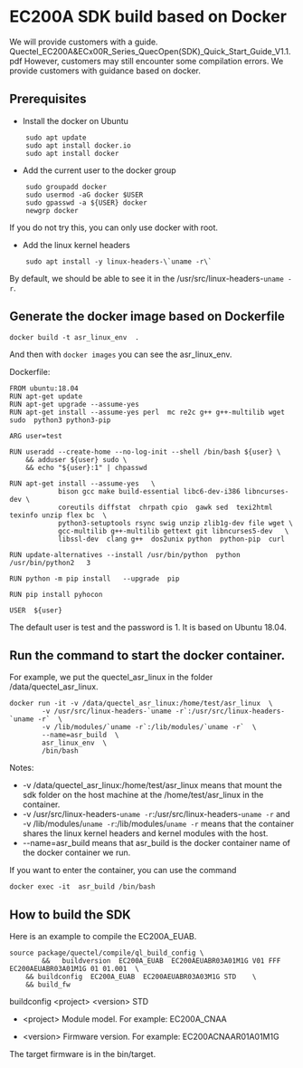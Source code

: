# EC200A SDK build based on Docker


We will provide customers with a guide.
Quectel_EC200A&ECx00R_Series_QuecOpen(SDK)_Quick_Start_Guide_V1.1.pdf
However, customers may still encounter some compilation errors. We provide customers with guidance based on docker.

## Prerequisites

- Install the docker on Ubuntu


```    
    sudo apt update
    sudo apt install docker.io
    sudo apt install docker
```    

- Add the current user to the docker group

```
    sudo groupadd docker
    sudo usermod -aG docker $USER
    sudo gpasswd -a ${USER} docker
    newgrp docker
```

If you do not try this, you can only use docker with root.

- Add the linux kernel headers

```
    sudo apt install -y linux-headers-\`uname -r\`
```

By default, we should be able to see it in the /usr/src/linux-headers-`uname -r`.


## Generate the docker image based on Dockerfile

    docker build -t asr_linux_env  .

And then with  `docker images` you can see the asr_linux_env. 

Dockerfile:


    FROM ubuntu:18.04
    RUN apt-get update
    RUN apt-get upgrade --assume-yes
    RUN apt-get install --assume-yes perl  mc re2c g++ g++-multilib wget  sudo  python3 python3-pip

    ARG user=test

    RUN useradd --create-home --no-log-init --shell /bin/bash ${user} \
        && adduser ${user} sudo \
        && echo "${user}:1" | chpasswd

    RUN apt-get install --assume-yes   \
                bison gcc make build-essential libc6-dev-i386 libncurses-dev \
                coreutils diffstat  chrpath cpio  gawk sed  texi2html texinfo unzip flex bc  \
                python3-setuptools rsync swig unzip zlib1g-dev file wget \
                gcc-multilib g++-multilib gettext git libncurses5-dev   \
                libssl-dev  clang g++  dos2unix python  python-pip  curl 

    RUN update-alternatives --install /usr/bin/python  python /usr/bin/python2   3

    RUN python -m pip install   --upgrade  pip

    RUN pip install pyhocon

    USER  ${user}


The default user is test and the password is 1.
It is based on Ubuntu 18.04.


## Run the command to start the docker container.

For example, we put the quectel_asr_linux in the folder /data/quectel_asr_linux.


    docker run -it -v /data/quectel_asr_linux:/home/test/asr_linux  \
            -v /usr/src/linux-headers-`uname -r`:/usr/src/linux-headers-`uname -r`  \
            -v /lib/modules/`uname -r`:/lib/modules/`uname -r`  \
            --name=asr_build  \
            asr_linux_env  \
            /bin/bash


Notes:
    
- -v /data/quectel_asr_linux:/home/test/asr_linux means that mount the sdk folder on the host machine at the /home/test/asr_linux in the container.
-  -v /usr/src/linux-headers-`uname -r`:/usr/src/linux-headers-`uname -r`  and -v /lib/modules/`uname -r`:/lib/modules/`uname -r`  means that the container shares the linux kernel headers and kernel modules with the host.
-   --name=asr_build means that asr_build is the docker container name of the docker container we run.


If you want to enter the container, you can use the command

    docker exec -it  asr_build /bin/bash

## How to build the SDK

Here is an example to compile the EC200A_EUAB.

    source package/quectel/compile/ql_build_config \
            &&   buildversion  EC200A_EUAB  EC200AEUABR03A01M1G V01 FFF EC200AEUABR03A01M1G 01 01.001  \
        && buildconfig  EC200A_EUAB  EC200AEUABR03A03M1G STD	\
        && build_fw



buildconfig \<project\> \<version\> STD

- \<project\>  Module model. For example: EC200A_CNAA

- \<version\> Firmware version. For example: EC200ACNAAR01A01M1G


The target firmware is in the bin/target.

